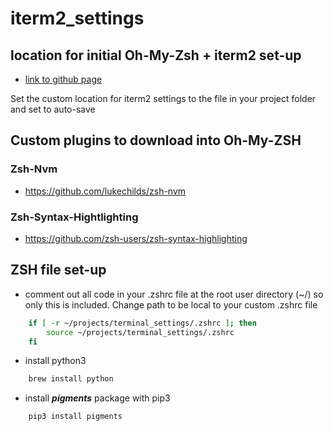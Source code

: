 # iterm2_settings

## location for initial Oh-My-Zsh + iterm2 set-up

- [link to github page](https://gist.github.com/kevin-smets/8568070)

Set the custom location for iterm2 settings to the file in your project folder and set to auto-save

## Custom plugins to download into Oh-My-ZSH

### Zsh-Nvm
- https://github.com/lukechilds/zsh-nvm
### Zsh-Syntax-Hightlighting
- https://github.com/zsh-users/zsh-syntax-highlighting

## ZSH file set-up

- comment out all code in your .zshrc file at the root user directory (~/) so only this is included. Change path to be local to your custom .zshrc file

```zsh
    if [ -r ~/projects/terminal_settings/.zshrc ]; then
        source ~/projects/terminal_settings/.zshrc
    fi
```

- install python3
  
```zsh
    brew install python
```

- install ***pigments*** package with pip3
  
```zsh
    pip3 install pigments
```

